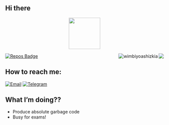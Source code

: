 ## Hi there

<p align="center"><img src="https://media.giphy.com/media/WUlplcMpOCEmTGBtBW/giphy.gif" width="100"></p>

<img align="right" src="https://github-readme-stats.vercel.app/api?username=wimbiyoashizkia&include_all_commits=true&show_icons=true&hide_title=true&hide_border=false" />

<a> <img align="right" src="https://komarev.com/ghpvc/?username=wimbiyoashizkia&style=flat-square" alt="wimbiyoashizkia" /> </a>

[![Repos Badge](https://badges.pufler.dev/repos/wimbiyoashizkia)](https://badges.pufler.dev)

## How to reach me:
[![Email](https://img.shields.io/badge/Email-wimbiyoashizkia%40yahoo.com-red)](wimbiyoashizkia@yahoo.com)
[![Telegram](https://img.shields.io/badge/Telegram-%40neonpoi-blue)](https://t.me/neonpoi)

## What I’m doing??
 - Produce absolute garbage code
 - Busy for exams!
